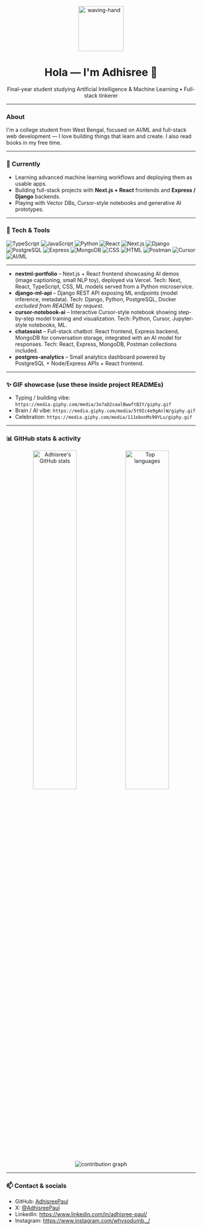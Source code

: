 <!--
  README for: github.com/AdhisreePaul/AdhisreePaul
  Purpose: Profile README (cool, animated, highlights requested techs)
  Notes: Docker intentionally omitted as requested.
-->

<!-- HERO -->
<p align="center">
  <img src="https://media.giphy.com/media/hvRJCLFzcasrR4ia7z/giphy.gif" width="120" alt="waving-hand" />
  <h1 align="center">Hola — I'm <b>Adhisree</b> 👋</h1>
  <p align="center">Final-year student studying Artificial Intelligence & Machine Learning • Full-stack tinkerer </p>
</p>

---

### About
I'm a college student from West Bengal, focused on AI/ML and full-stack web development — I love building things that learn and create. I also read books in my free time. 

---

### 🔭 Currently
- Learning advanced machine learning workflows and deploying them as usable apps.
- Building full-stack projects with **Next.js + React** frontends and **Express / Django** backends.
- Playing with Vector DBs, Cursor-style notebooks and generative AI prototypes.

---

### 🧰 Tech & Tools
![TypeScript](https://img.shields.io/badge/-TypeScript-3178C6?logo=typescript&style=for-the-badge)
![JavaScript](https://img.shields.io/badge/-JavaScript-F7DF1E?logo=javascript&style=for-the-badge)
![Python](https://img.shields.io/badge/-Python-3776AB?logo=python&style=for-the-badge)
![React](https://img.shields.io/badge/-React-61DAFB?logo=react&style=for-the-badge)
![Next.js](https://img.shields.io/badge/-Next.js-000000?logo=nextdotjs&style=for-the-badge)
![Django](https://img.shields.io/badge/-Django-092E20?logo=django&style=for-the-badge)
![PostgreSQL](https://img.shields.io/badge/-PostgreSQL-336791?logo=postgresql&style=for-the-badge)
![Express](https://img.shields.io/badge/-Express-000000?logo=express&style=for-the-badge)
![MongoDB](https://img.shields.io/badge/-MongoDB-47A248?logo=mongodb&style=for-the-badge)
![CSS](https://img.shields.io/badge/-CSS3-1572B6?logo=css3&style=for-the-badge)
![HTML](https://img.shields.io/badge/-HTML5-E34F26?logo=html5&style=for-the-badge)
![Postman](https://img.shields.io/badge/-Postman-FF6C37?logo=postman&style=for-the-badge)
![Cursor](https://img.shields.io/badge/-Cursor-111827?style=for-the-badge)
![AI/ML](https://img.shields.io/badge/-AI%20%26%20ML-FF6B6B?style=for-the-badge)

---

- **nextml-portfolio** – Next.js + React frontend showcasing AI demos (image captioning, small NLP toy), deployed via Vercel. Tech: Next, React, TypeScript, CSS, ML models served from a Python microservice.
- **django-ml-api** – Django REST API exposing ML endpoints (model inference, metadata). Tech: Django, Python, PostgreSQL, Docker *excluded from README by request*.
- **cursor-notebook-ai** – Interactive Cursor-style notebook showing step-by-step model training and visualization. Tech: Python, Cursor, Jupyter-style notebooks, ML.
- **chatassist** – Full-stack chatbot: React frontend, Express backend, MongoDB for conversation storage, integrated with an AI model for responses. Tech: React, Express, MongoDB, Postman collections included.
- **postgres-analytics** – Small analytics dashboard powered by PostgreSQL + Node/Express APIs + React frontend.


---

### ✨ GIF showcase (use these inside project READMEs)
- Typing / building vibe: `https://media.giphy.com/media/3o7aD2saalBwwftBIY/giphy.gif`
- Brain / AI vibe: `https://media.giphy.com/media/5t9Ic4e9gAnlW/giphy.gif`
- Celebration: `https://media.giphy.com/media/111ebonMs90YLu/giphy.gif`

---

### 📊 GitHub stats & activity
<p align="center">
  <img src="https://github-readme-stats.vercel.app/api?username=AdhisreePaul&show_icons=true&theme=radical" alt="Adhisree's GitHub stats" width="48%"/>
  <img src="https://github-readme-stats.vercel.app/api/top-langs/?username=AdhisreePaul&layout=compact&langs_count=8&theme=radical" alt="Top languages" width="48%"/>
</p>

<p align="center">
  <img src="https://activity-graph.herokuapp.com/graph?username=AdhisreePaul&theme=react-dark" alt="contribution graph" />
</p>

---

### 📫 Contact & socials
- GitHub: [AdhisreePaul](https://github.com/AdhisreePaul)
- X: [@AdhisreePaul](https://x.com/AdhisreePaul)  
- LinkedIn: https://www.linkedin.com/in/adhisree-paul/ 
- Instagram: https://www.instagram.com/whysodumb._/ 




